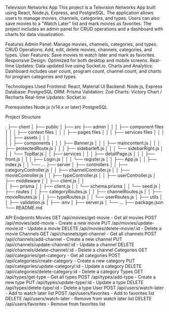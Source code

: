 Television Networks App
This project is a Television Networks App built using React, Node.js, Express, and PostgreSQL. The application allows users to manage movies, channels, categories, and types. Users can also save movies to a "Watch Later" list and mark movies as favorites. The project includes an admin panel for CRUD operations and a dashboard with charts for data visualization.

Features
Admin Panel: Manage movies, channels, categories, and types.
CRUD Operations: Add, edit, delete movies, channels, categories, and types.
User Features: Save movies to watch later and mark as favorites.
Responsive Design: Optimized for both desktop and mobile screens.
Real-time Updates: Data updated live using Socket.io.
Charts and Analytics: Dashboard includes user count, program count, channel count, and charts for program categories and types.

Technologies Used
Frontend: React, Material UI
Backend: Node.js, Express
Database: PostgreSQL
ORM: Prisma
Validation: Zod
Charts: Victory Chart / Recharts
Real-time Updates: Socket.io

Prerequisites
Node.js (v14.x or later)
PostgreSQL

Project Structure

.
├── client
│ ├── public
│ ├── src
├── admin
│ │ │ ├── component files
│ │ │ ├── context files
│ │ │ ├── pages files
│ │ │ ├── services files
│ │ │  
│ │ ├── assets
│ │ │  
│ │ ├── components
│ │ │ ├── Banner.js
│ │ │ ├── maincontent.js
│ │ │ ├── protectedRoute.js
│ │ │ ├── sidebarleft.js
│ │ │ └── sidebarRight.js
│ │ │ └── TopBar.js
│ │ ├── services
│ │ │ ├── detailPage.js
│ │ │ ├── front.js
│ │ │ ├── Login.js
│ │ │ └── register.js
│ │ ├── App.js
│ │ ├── index.js
│ │ └── ...
├── server
│ ├── controllers
│ │ ├── categoryController.js
│ │ ├── channelController.js
│ │ ├── movieController.js
│ │ ├── typeController.js
│ │ ├── userController.js
│ ├── middleware
│ │ ├── client.js
│ │  
│ ├── prisma
│ │ ├── client.js
│ │ └── schema.prisma
│ │ └── seed.js
│ ├── routes
│ │ ├── categoryRoutes.js
│ │ ├── channelRoutes.js
│ │ ├── movieRoutes.js
│ │ ├── typeRoutes.js
│ │ └── userRoutes.js
│ ├── utils
│ │ ├── validation.js
│ ├── .env
│ ├── server.js
│ └── ...
├── package.json
└── README.md

API Endpoints
Movies
GET /api/movies/get-movie - Get all movies
POST /api/movies/add-movie - Create a new movie
PUT /api/movies/update-movie:id - Update a movie
DELETE /api/movies/delete-movie/:id - Delete a movie
Channels
GET /api/channels/get-channel - Get all channels
POST /api/channels/add-channel - Create a new channel
PUT /api/channels/update-channel/:id - Update a channel
DELETE /api/channels/delete-channel/:id - Delete a channel
Categories
GET /api/categories/get-category - Get all categories
POST /api/categories/create-category - Create a new category
PUT /api/categories/update-category/:id - Update a category
DELETE /api/categories/delete-category:id - Delete a category
Types
GET /api/types/get-type - Get all types
POST /api/types/add-type - Create a new type
PUT /api/types/update-type/:id - Update a type
DELETE /api/types/delete-type/:id - Delete a type
User
POST /api/users/watch-later - Add to watch later list
POST /api/users/favorites - Add to favorites list
DELETE /api/users/watch-later - Remove from watch later list
DELETE /api/users/favorites - Remove from favorites list

